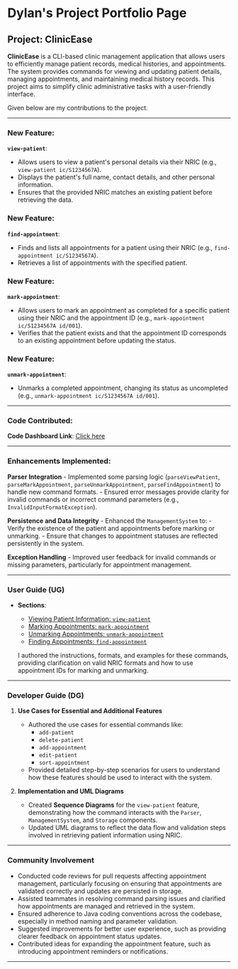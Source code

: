 # Dylan's Project Portfolio Page

## Project: ClinicEase

**ClinicEase** is a CLI-based clinic management application that allows users to efficiently manage patient records, medical histories, and appointments. The system provides commands for viewing and updating patient details, managing appointments, and maintaining medical history records. This project aims to simplify clinic administrative tasks with a user-friendly interface.

Given below are my contributions to the project.

---

### New Feature:
**`view-patient`**:
- Allows users to view a patient's personal details via their NRIC (e.g., `view-patient ic/S1234567A`).
- Displays the patient's full name, contact details, and other personal information.
- Ensures that the provided NRIC matches an existing patient before retrieving the data.

### New Feature:

**`find-appointment`**:
- Finds and lists all appointments for a patient using their NRIC (e.g., `find-appointment ic/S1234567A`).
- Retrieves a list of appointments with the specified patient.

### New Feature:
**`mark-appointment`**:
- Allows users to mark an appointment as completed for a specific patient using their NRIC and the appointment ID (e.g., `mark-appointment ic/S1234567A id/001`).
- Verifies that the patient exists and that the appointment ID corresponds to an existing appointment before updating the status.

### New Feature:
**`unmark-appointment`**:
- Unmarks a completed appointment, changing its status as uncompleted (e.g., `unmark-appointment ic/S1234567A id/001`).

---

### Code Contributed:

**Code Dashboard Link**: [Click here](<https://nus-cs2113-ay2425s2.github.io/tp-dashboard/?search=&sort=groupTitle&sortWithin=title&timeframe=commit&mergegroup=&groupSelect=groupByRepos&breakdown=true&checkedFileTypes=docs~functional-code~test-code~other&since=2025-02-21T00%3A00%3A00&tabOpen=true&tabType=authorship&tabAuthor=dylancmznus&tabRepo=AY2425S2-CS2113-T11b-4%2Ftp%5Bmaster%5D&authorshipIsMergeGroup=false&authorshipFileTypes=docs~functional-code~test-code&authorshipIsBinaryFileTypeChecked=false&authorshipIsIgnoredFilesChecked=false>)

---

### Enhancements Implemented:

**Parser Integration**
    - Implemented some parsing logic (`parseViewPatient`, `parseMarkAppointment`, `parseUnmarkAppointment`, `parseFindAppointment`) to handle new command formats.
    - Ensured error messages provide clarity for invalid commands or incorrect command parameters (e.g., `InvalidInputFormatException`).

**Persistence and Data Integrity**
    - Enhanced the `ManagementSystem` to:
        - Verify the existence of the patient and appointments before marking or unmarking.
        - Ensure that changes to appointment statuses are reflected persistently in the system.

**Exception Handling**
    - Improved user feedback for invalid commands or missing parameters, particularly for appointment management.

---

### User Guide (UG)

- **Sections**:
    - [Viewing Patient Information: `view-patient`](#)
    - [Marking Appointments: `mark-appointment`](#)
    - [Unmarking Appointments: `unmark-appointment`](#)
    - [Finding Appointments: `find-appointment`](#)

  I authored the instructions, formats, and examples for these commands, providing clarification on valid NRIC formats and how to use appointment IDs for marking and unmarking.

---

### Developer Guide (DG)

1. **Use Cases for Essential and Additional Features**
    - Authored the use cases for essential commands like:
        - `add-patient`
        - `delete-patient`
        - `add-appointment`
        - `edit-patient`
        - `sort-appointment`
    - Provided detailed step-by-step scenarios for users to understand how these features should be used to interact with the system.

2. **Implementation and UML Diagrams**
    - Created **Sequence Diagrams** for the `view-patient` feature, demonstrating how the command interacts with the `Parser`, `ManagementSystem`, and `Storage` components.
    - Updated UML diagrams to reflect the data flow and validation steps involved in retrieving patient information using NRIC.

---

### Community Involvement

- Conducted code reviews for pull requests affecting appointment management, particularly focusing on ensuring that appointments are validated correctly and updates are persisted in storage.
- Assisted teammates in resolving command parsing issues and clarified how appointments are managed and retrieved in the system.
- Ensured adherence to Java coding conventions across the codebase, especially in method naming and parameter validation.
- Suggested improvements for better user experience, such as providing clearer feedback on appointment status updates.
- Contributed ideas for expanding the appointment feature, such as introducing appointment reminders or notifications.

---
